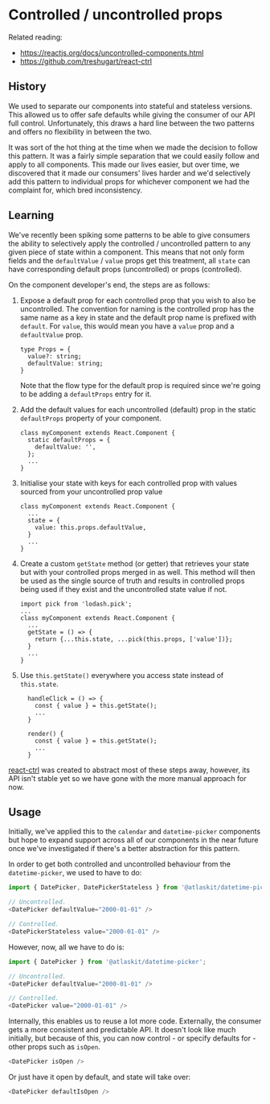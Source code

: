 # Controlled / uncontrolled props

Related reading:

* <https://reactjs.org/docs/uncontrolled-components.html>
* <https://github.com/treshugart/react-ctrl>

## History

We used to separate our components into stateful and stateless versions. This allowed us to offer safe defaults while giving the consumer of our API full control. Unfortunately, this draws a hard line between the two patterns and offers no flexibility in between the two.

It was sort of the hot thing at the time when we made the decision to follow this pattern. It was a fairly simple separation that we could easily follow and apply to all components. This made our lives easier, but over time, we discovered that it made our consumers' lives harder and we'd selectively add this pattern to individual props for whichever component we had the complaint for, which bred inconsistency.

## Learning

We've recently been spiking some patterns to be able to give consumers the ability to selectively apply the controlled / uncontrolled pattern to any given piece of state within a component. This means that not only form fields and the `defaultValue` / `value` props get this treatment, all `state` can have corresponding default props (uncontrolled) or props (controlled).

On the component developer's end, the steps are as follows:
1. Expose a default prop for each controlled prop that you wish to also be uncontrolled. The convention for naming is the controlled prop has the
   same name as a key in state and the default prop name is prefixed with `default`. For `value`, this would mean you have a `value` prop and a `defaultValue` prop.

   ```
   type Props = {
     value?: string;
     defaultValue: string;
   }
   ```
   Note that the flow type for the default prop is required since we're going to be adding a `defaultProps` entry for it.

2. Add the default values for each uncontrolled (default) prop in the static `defaultProps` property of your component.

   ```
   class myComponent extends React.Component {
     static defaultProps = {
       defaultValue: '',
     };
     ...
   }
   ```
3. Initialise your state with keys for each controlled prop with values sourced from your uncontrolled prop value

   ```
   class myComponent extends React.Component {
     ...
     state = {
       value: this.props.defaultValue,
     }
     ...
   }
   ```
4. Create a custom `getState` method (or getter) that retrieves your state but with your controlled props merged in as well. This method will then
   be used as the single source of truth and results in controlled props being used if they exist and the uncontrolled state value if not.

   ```
   import pick from 'lodash.pick';
   ...
   class myComponent extends React.Component {
     ...
     getState = () => {
       return {...this.state, ...pick(this.props, ['value'])};
     }
     ...
   }
   ```
5. Use `this.getState()` everywhere you access state instead of `this.state`.

   ```
     handleClick = () => {
       const { value } = this.getState();
       ...
     }

     render() {
       const { value } = this.getState();
       ...
     }
   ```


[react-ctrl](https://github.com/treshugart/react-ctrl) was created to abstract most of these steps away, however, its API isn't stable yet so we have
gone with the more manual approach for now.

## Usage

Initially, we've applied this to the `calendar` and `datetime-picker` components but hope to expand support across all of our components in the near future
once we've investigated if there's a better abstraction for this pattern.

In order to get both controlled and uncontrolled behaviour from the `datetime-picker`, we used to have to do:

```js
import { DatePicker, DatePickerStateless } from '@atlaskit/datetime-picker';

// Uncontrolled.
<DatePicker defaultValue="2000-01-01" />

// Controlled.
<DatePickerStateless value="2000-01-01" />
```

However, now, all we have to do is:

```js
import { DatePicker } from '@atlaskit/datetime-picker';

// Uncontrolled.
<DatePicker defaultValue="2000-01-01" />

// Controlled.
<DatePicker value="2000-01-01" />
```

Internally, this enables us to reuse a lot more code. Externally, the consumer gets a more consistent and predictable API. It doesn't look like much initially, but because of this, you can now control - or specify defaults for - other props such as `isOpen`.

```js
<DatePicker isOpen />
```

Or just have it open by default, and state will take over:

```js
<DatePicker defaultIsOpen />
```
